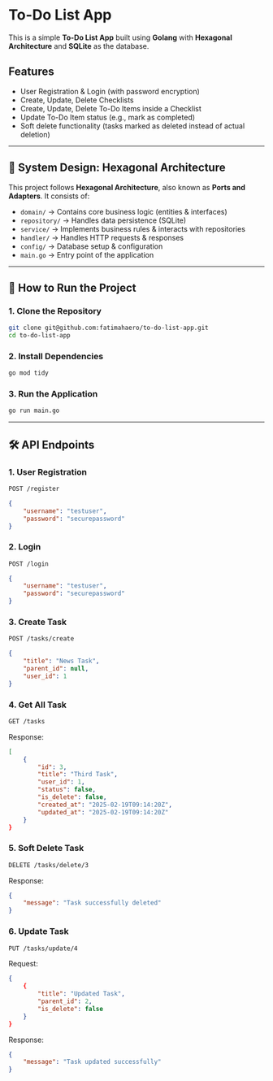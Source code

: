 # To-Do List App

This is a simple **To-Do List App** built using **Golang** with **Hexagonal Architecture** and **SQLite** as the database.

## Features

- User Registration & Login (with password encryption)
- Create, Update, Delete Checklists
- Create, Update, Delete To-Do Items inside a Checklist
- Update To-Do Item status (e.g., mark as completed)
- Soft delete functionality (tasks marked as deleted instead of actual deletion)

---

## 🔧 **System Design: Hexagonal Architecture**
This project follows **Hexagonal Architecture**, also known as **Ports and Adapters**. It consists of:

- `domain/` → Contains core business logic (entities & interfaces)
- `repository/` → Handles data persistence (SQLite)
- `service/` → Implements business rules & interacts with repositories
- `handler/` → Handles HTTP requests & responses
- `config/` → Database setup & configuration
- `main.go` → Entry point of the application

---

## 🚀 **How to Run the Project**

### **1. Clone the Repository**
```sh
git clone git@github.com:fatimahaero/to-do-list-app.git
cd to-do-list-app
```

### **2. Install Dependencies**
```sh
go mod tidy
```

### **3. Run the Application**
```sh
go run main.go
```

---
## 🛠 **API Endpoints**

### **1. User Registration**
```sh
POST /register
```

```json
{
    "username": "testuser",
    "password": "securepassword"
}
```


### **2. Login**
```sh
POST /login
```

```json
{
    "username": "testuser",
    "password": "securepassword"
}
```

### **3. Create Task**
```sh
POST /tasks/create
```

```json
{
    "title": "News Task",
    "parent_id": null,
    "user_id": 1
}
```

### **4. Get All Task**
```sh
GET /tasks
```

Response: 
```json
[
    {
        "id": 3,
        "title": "Third Task",
        "user_id": 1,
        "status": false,
        "is_delete": false,
        "created_at": "2025-02-19T09:14:20Z",
        "updated_at": "2025-02-19T09:14:20Z"
    }
}
```

### **5. Soft Delete Task**
```sh
DELETE /tasks/delete/3
```

Response: 
```json
{
    "message": "Task successfully deleted"
}
```

### **6. Update Task**
```sh
PUT /tasks/update/4
```

Request: 
```json
{
    {
        "title": "Updated Task",
        "parent_id": 2,
        "is_delete": false
    }
}
```

Response: 
```json
{
    "message": "Task updated successfully"
}
```